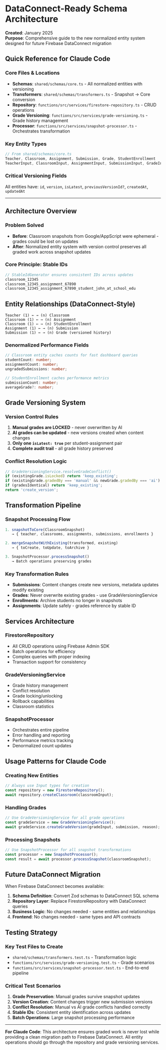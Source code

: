 # DataConnect-Ready Schema Architecture

**Created**: January 2025  
**Purpose**: Comprehensive guide to the new normalized entity system designed for future Firebase DataConnect migration

## Quick Reference for Claude Code

### **Core Files & Locations**
- **Schemas**: `shared/schemas/core.ts` - All normalized entities with versioning
- **Transformers**: `shared/schemas/transformers.ts` - Snapshot → Core conversion
- **Repository**: `functions/src/services/firestore-repository.ts` - CRUD operations
- **Grade Versioning**: `functions/src/services/grade-versioning.ts` - Grade history management
- **Processor**: `functions/src/services/snapshot-processor.ts` - Orchestrates transformation

### **Key Entity Types**
```typescript
// From shared/schemas/core.ts
Teacher, Classroom, Assignment, Submission, Grade, StudentEnrollment
TeacherInput, ClassroomInput, AssignmentInput, SubmissionInput, GradeInput
```

### **Critical Versioning Fields**
All entities have: `id`, `version`, `isLatest`, `previousVersionId?`, `createdAt`, `updatedAt`

---

## Architecture Overview

### **Problem Solved**
- **Before**: Classroom snapshots from Google/AppScript were ephemeral - grades could be lost on updates
- **After**: Normalized entity system with version control preserves all graded work across snapshot updates

### **Core Principle: Stable IDs**
```typescript
// StableIdGenerator ensures consistent IDs across updates
classroom_12345
classroom_12345_assignment_67890  
classroom_12345_assignment_67890_student_john_at_school_edu
```

## Entity Relationships (DataConnect-Style)

```
Teacher (1) ← → (n) Classroom
Classroom (1) ← → (n) Assignment
Classroom (1) ← → (n) StudentEnrollment
Assignment (1) ← → (n) Submission
Submission (1) ← → (n) Grade (versioned history)
```

### **Denormalized Performance Fields**
```typescript
// Classroom entity caches counts for fast dashboard queries
studentCount: number;
assignmentCount: number; 
ungradedSubmissions: number;

// StudentEnrollment caches performance metrics
submissionCount: number;
averageGrade?: number;
```

## Grade Versioning System

### **Version Control Rules**
1. **Manual grades are LOCKED** - never overwritten by AI
2. **AI grades can be updated** - new versions created when content changes
3. **Only one `isLatest: true`** per student-assignment pair
4. **Complete audit trail** - all grade history preserved

### **Conflict Resolution Logic**
```typescript
// GradeVersioningService.resolveGradeConflict()
if (existingGrade.isLocked) return 'keep_existing';
if (existingGrade.gradedBy === 'manual' && newGrade.gradedBy === 'ai') return 'keep_existing';
if (gradesIdentical) return 'keep_existing';
return 'create_version';
```

## Transformation Pipeline

### **Snapshot Processing Flow**
```typescript
1. snapshotToCore(ClassroomSnapshot) 
   → { teacher, classrooms, assignments, submissions, enrollments }

2. mergeSnapshotWithExisting(transformed, existing)
   → { toCreate, toUpdate, toArchive }

3. SnapshotProcessor.processSnapshot()
   → Batch operations preserving grades
```

### **Key Transformation Rules**
- **Submissions**: Content changes create new versions, metadata updates modify existing
- **Grades**: Never overwrite existing grades - use GradeVersioningService
- **Enrollments**: Archive students no longer in snapshots
- **Assignments**: Update safely - grades reference by stable ID

## Services Architecture

### **FirestoreRepository** 
- All CRUD operations using Firebase Admin SDK
- Batch operations for efficiency
- Complex queries with proper indexing
- Transaction support for consistency

### **GradeVersioningService**
- Grade history management
- Conflict resolution
- Grade locking/unlocking
- Rollback capabilities
- Classroom statistics

### **SnapshotProcessor**
- Orchestrates entire pipeline
- Error handling and reporting
- Performance metrics tracking
- Denormalized count updates

## Usage Patterns for Claude Code

### **Creating New Entities**
```typescript
// Always use Input types for creation
const repository = new FirestoreRepository();
await repository.createClassroom(classroomInput);
```

### **Handling Grades**
```typescript
// Use GradeVersioningService for all grade operations
const gradeService = new GradeVersioningService();
await gradeService.createGradeVersion(gradeInput, submission, reason);
```

### **Processing Snapshots**
```typescript
// Use SnapshotProcessor for all snapshot transformations
const processor = new SnapshotProcessor();
const result = await processor.processSnapshot(classroomSnapshot);
```

## Future DataConnect Migration

When Firebase DataConnect becomes available:

1. **Schema Definition**: Convert Zod schemas to DataConnect SQL schema
2. **Repository Layer**: Replace FirestoreRepository with DataConnect queries
3. **Business Logic**: No changes needed - same entities and relationships
4. **Frontend**: No changes needed - same types and API contracts

## Testing Strategy

### **Key Test Files to Create**
- `shared/schemas/transformers.test.ts` - Transformation logic
- `functions/src/services/grade-versioning.test.ts` - Grade scenarios
- `functions/src/services/snapshot-processor.test.ts` - End-to-end pipeline

### **Critical Test Scenarios**
1. **Grade Preservation**: Manual grades survive snapshot updates
2. **Version Creation**: Content changes trigger new submission versions
3. **Conflict Resolution**: Manual vs AI grade conflicts handled correctly
4. **Stable IDs**: Consistent entity identification across updates
5. **Batch Operations**: Large snapshot processing performance

---

**For Claude Code**: This architecture ensures graded work is never lost while providing a clean migration path to Firebase DataConnect. All entity operations should go through the repository and grade versioning services.